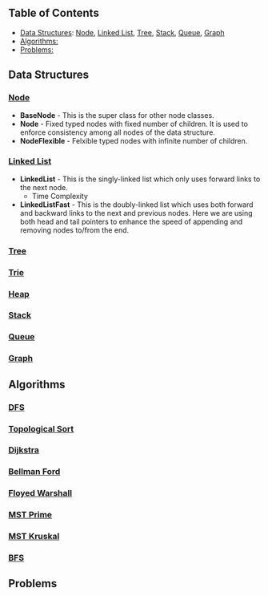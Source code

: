 ## Table of Contents
- [Data Structures](#data-structures): [Node](#node), [Linked List](#linked-list), [Tree](#tree), [Stack](#stack), [Queue](#queue), [Graph](#graph)
- [Algorithms:](#algorithms)
- [Problems:](#problems)

## Data Structures

### [Node](https://github.com/abtkod/practice/blob/master/interview/datastructure/node.py)
* **BaseNode** - This is the super class for other node classes. 
* **Node** - Fixed typed nodes with fixed number of children. It is used to enforce consistency among all nodes of the data structure.
* **NodeFlexible** - Felxible typed nodes with infinite number of children.

### [Linked List](https://github.com/abtkod/practice/blob/master/interview/datastructure/linked_list.py)
* **LinkedList** - This is the singly-linked list which only uses forward links to the next node.
  *  Time Complexity
* **LinkedListFast** - This is the doubly-linked list which uses both forward and backward links to the next and previous nodes. Here we are using both head and tail pointers to enhance the speed of appending and removing nodes to/from the end.

### [Tree](https://github.com/abtkod/practice/blob/master/interview/datastructure/tree.py)

### [Trie](https://github.com/abtkod/practice/blob/master/interview/datastructure/trie.py)

### [Heap](https://github.com/abtkod/practice/blob/master/interview/datastructure/heap.py)

### [Stack](https://github.com/abtkod/practice/blob/master/interview/datastructure/stack.py)

### [Queue](https://github.com/abtkod/practice/blob/master/interview/datastructure/queue.py)

### [Graph](https://github.com/abtkod/practice/blob/master/interview/datastructure/graph.py)

## Algorithms

### [DFS](https://github.com/abtkod/practice/blob/master/interview/datastructure/graph.py#L83)

### [Topological Sort](https://github.com/abtkod/practice/blob/master/interview/datastructure/graph.py#L122)

### [Dijkstra](https://github.com/abtkod/practice/blob/master/interview/datastructure/graph.py#L153)

### [Bellman Ford](https://github.com/abtkod/practice/blob/master/interview/datastructure/graph.py#L190)

### [Floyed Warshall](https://github.com/abtkod/practice/blob/master/interview/datastructure/graph.py#L212)

### [MST Prime](https://github.com/abtkod/practice/blob/master/interview/datastructure/graph.py#L236)

### [MST Kruskal](https://github.com/abtkod/practice/blob/master/interview/datastructure/graph.py#L254)

### [BFS](https://github.com/abtkod/practice/blob/master/interview/datastructure/graph.py#L99)

## Problems
